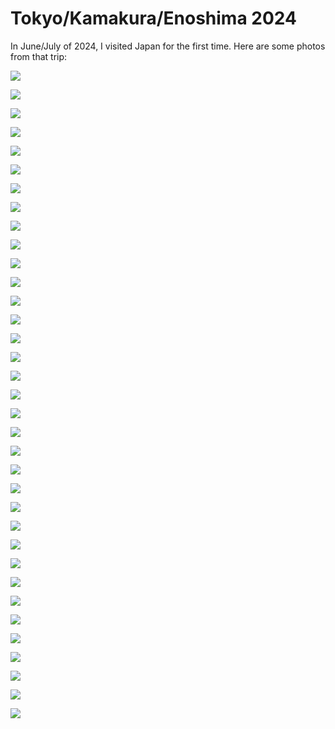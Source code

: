 # Tokyo/Kamakura/Enoshima 2024

In June/July of 2024, I visited Japan for the first time. Here are some photos from that trip:

![](/assets/photos/japan/IMG_2691.jpg)

![](/assets/photos/japan/IMG_2718.jpg)

![](/assets/photos/japan/IMG_2721.jpg)

![](/assets/photos/japan/IMG_2738.jpg)

![](/assets/photos/japan/IMG_2786.jpg)

![](/assets/photos/japan/IMG_2790.jpg)

![](/assets/photos/japan/IMG_2792.jpg)

![](/assets/photos/japan/IMG_2808.jpg)

![](/assets/photos/japan/IMG_2809.jpg)

![](/assets/photos/japan/IMG_2819.jpg)

![](/assets/photos/japan/IMG_2821.jpg)

![](/assets/photos/japan/IMG_2847.jpg)

![](/assets/photos/japan/IMG_2854.jpg)

![](/assets/photos/japan/IMG_2857.jpg)

![](/assets/photos/japan/IMG_2866.jpg)

![](/assets/photos/japan/IMG_2873.jpg)

![](/assets/photos/japan/IMG_2874.jpg)

![](/assets/photos/japan/IMG_2886.jpg)

![](/assets/photos/japan/PXL_20240701_044411527.jpg)

![](/assets/photos/japan/PXL_20240701_052052889.jpg)

![](/assets/photos/japan/PXL_20240701_100940157.jpg)

![](/assets/photos/japan/PXL_20240702_073700200.jpg)

![](/assets/photos/japan/PXL_20240703_092231650.jpg)

![](/assets/photos/japan/PXL_20240705_034136194.jpg)

![](/assets/photos/japan/PXL_20240705_034215871.jpg)

![](/assets/photos/japan/PXL_20240705_214228471.jpg)

![](/assets/photos/japan/PXL_20240706_033831860.jpg)

![](/assets/photos/japan/PXL_20240706_050822714.jpg)

![](/assets/photos/japan/PXL_20240706_101337402.jpg)

![](/assets/photos/japan/PXL_20240707_060925401.jpg)

![](/assets/photos/japan/PXL_20240707_232659424.jpg)

![](/assets/photos/japan/PXL_20240707_233002420.jpg)

![](/assets/photos/japan/PXL_20240708_040228081.jpg)

![](/assets/photos/japan/PXL_20240708_040709883.jpg)

![](/assets/photos/japan/PXL_20240709_092550788.jpg)
